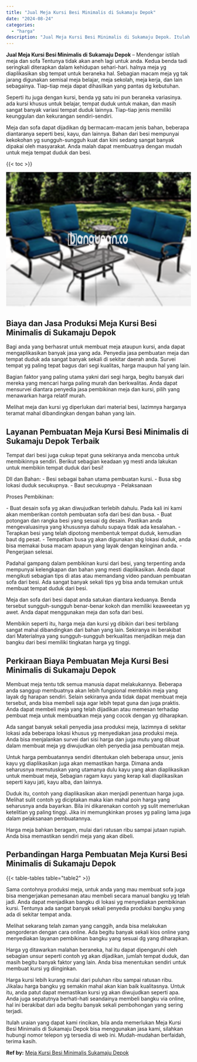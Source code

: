 ```yaml
---
title: "Jual Meja Kursi Besi Minimalis di Sukamaju Depok"
date: "2024-08-24"
categories: 
  - "harga"
description: "Jual Meja Kursi Besi Minimalis di Sukamaju Depok. Itulah uraian yang dapat kami rincikan, bila anda memerlukan Meja Kursi Besi Minimalis di Sukamaju Depok bi..."
---
```


**Jual Meja Kursi Besi Minimalis di Sukamaju Depok** – Mendengar istilah meja dan sofa Tentunya tidak akan aneh lagi untuk anda. Kedua benda tadi seringkali diterapkan dalam kehidupan sehari-hari. halnya meja yg diaplikasikan sbg tempat untuk beraneka hal. Sebagian macam meja yg tak jarang digunakan semisal meja belajar, meja sekolah, meja kerja, dan lain sebagainya. Tiap-tiap meja dapat dihasilkan yang pantas dg kebutuhan.

Seperti itu juga dengan kursi, benda yg satu ini pun beraneka variasinya. ada kursi khusus untuk belajar, tempat duduk untuk makan, dan masih sangat banyak variasi tempat duduk lainnya. Tiap-tiap jenis memiliki keunggulan dan kekurangan sendiri-sendiri.

Meja dan sofa dapat dijadikan dg bermacam-macam jenis bahan, beberapa diantaranya seperti besi, kayu, dan lainnya. Bahan dari besi mempunyai kekokohan yg sungguh-sungguh kuat dan kini sedang sangat banyak dipakai oleh masyarakat. Anda malah dapat membuatnya dengan mudah untuk meja tempat duduk dan besi.

{{< toc >}}

![Jual Meja Kursi Besi Minimalis di Sukamaju Depok](/images/jual-meja-besi-murah04.png)

## Biaya dan Jasa Produksi Meja Kursi Besi Minimalis di Sukamaju Depok

Bagi anda yang berhasrat untuk membuat meja ataupun kursi, anda dapat mengaplikasikan banyak jasa yang ada. Penyedia jasa pembuatan meja dan tempat duduk ada sangat banyak sekali di sekitar daerah anda. Survei tempat yg paling tepat bagus dari segi kualitas, harga maupun hal yang lain.

Bagian faktor yang paling utama yakni dari segi harga, begitu banyak dari mereka yang mencari harga paling murah dan berkwalitas. Anda dapat mensurvei diantara penyedia jasa pembikinan meja dan kursi, pilih yang menawarkan harga relatif murah.

Melihat meja dan kursi yg diperlukan dari material besi, lazimnya harganya teramat mahal dibandingkan dengan bahan yang lain.

## Layanan Pembuatan Meja Kursi Besi Minimalis di Sukamaju Depok Terbaik

Tempat dari besi juga cukup tepat guna sekiranya anda mencoba untuk membikinnya sendiri. Berikut sebagian keadaan yg mesti anda lakukan untuk membikin tempat duduk dari besi!

Dll dan Bahan: - Besi sebagai bahan utama pembuatan kursi. - Busa sbg lokasi duduk secukupnya. - Baut secukupnya - Pelaksanaan

Proses Pembikinan:

\- Buat desain sofa yg akan diwujudkan terlebih dahulu. Pada kali ini kami akan memberikan contoh pembuatan sofa dari besi dan busa. - Buat potongan dan rangka besi yang sesuai dg desain. Pastikan anda mengevaluasinya yang khususnya dahulu supaya tidak ada kesalahan. - Terapkan besi yang telah dipotong membentuk tempat duduk, kemudian baut dg pesat. - Tempatkan busa yg akan digunakan sbg lokasi duduk, anda bisa memakai busa macam apapun yang layak dengan keinginan anda. - Pengerjaan selesai.

Padahal gampang dalam pembikinan kursi dari besi, yang terpenting anda mempunyai kelengkapan dan bahan yang mesti diaplikasikan. Anda dapat mengikuti sebagian tips di atas atau memandang video panduan pembuatan sofa dari besi. Ada sangat banyak sekali tips yg bisa anda temukan untuk membuat tempat duduk dari besi.

Meja dan sofa dari besi dapat anda satukan diantara keduanya. Benda tersebut sungguh-sungguh benar-benar kokoh dan memiliki keaweeetan yg awet. Anda dapat menggunakan meja dan sofa dari besi.

Membikin seperti itu, harga meja dan kursi yg dibikin dari besi terbilang sangat mahal dibandingkan dari bahan yang lain. Sekiranya ini berakibat dari Materialnya yang sungguh-sungguh berkualitas menjadikan meja dan bangku dari besi memiliki tingkatan harga yg tinggi.

## Perkiraan Biaya Pembuatan Meja Kursi Besi Minimalis di Sukamaju Depok

Membuat meja tentu tdk semua manusia dapat melakukannya. Beberapa anda sanggup membuatnya akan lebih fungsional membikin meja yang layak dg harapan sendiri. Selain sekiranya anda tidak dapat membuat meja tersebut, anda bisa membeli saja agar lebih tepat guna dan juga praktis. Anda dapat membeli meja yang telah dijadikan atau memesan terhadap pembuat meja untuk membuatkan meja yang cocok dengan yg diharapkan.

Ada sangat banyak sekali penyedia jasa produksi meja, lazimnya di sekitar lokasi ada beberapa lokasi khusus yg menyediakan jasa produksi meja. Anda bisa menjalankan survei dari sisi harga dan juga mutu yang dibuat dalam membuat meja yg diwujudkan oleh penyedia jasa pembuatan meja.

Untuk harga pembuatannya sendiri ditentukan oleh beberapa unsur, jenis kayu yg diaplikasikan juga akan memastikan harga. Dimana anda seharusnya memutuskan yang utamanya dulu kayu yang akan diaplikasikan untuk membuat meja, Sebagian ragam kayu yang kerap kali diaplikasikan seperti kayu jati, kayu alba, dan lainnya.

Duduk itu, contoh yang diaplikasikan akan menjadi penentuan harga juga. Melihat sulit contoh yg diciptakan maka kian mahal poin harga yang seharusnya anda bayarkan. Bila ini dikarenakan contoh yg sulit memerlukan ketelitian yg paling tinggi. Jika ini memungkinkan proses yg paling lama juga dalam pelaksanaan pembuatannya.

Harga meja bahkan beragam, mulai dari ratusan ribu sampai jutaan rupiah. Anda bisa memastikan sendiri meja yang akan dibeli.

## Perbandingan Harga Pembuatan Meja Kursi Besi Minimalis di Sukamaju Depok

{{< table-tables table="table2" >}}

Sama contohnya produksi meja, untuk anda yang mau membuat sofa juga bisa mengerjakan pemesanan atau membeli secara manual bangku yg telah jadi. Anda dapat menjadikan bangku di lokasi yg menyediakan pembikinan kursi. Tentunya ada sangat banyak sekali penyedia produksi bangku yang ada di sekitar tempat anda.

Melihat sekarang telah zaman yang canggih, anda bisa melakukan pengorderan dengan cara online. Ada begitu banyak sekali kios online yang menyediakan layanan pembikinan bangku yang sesuai dg yang diharapkan.

Harga yg ditawarkan malahan beraneka, hal itu dapat dipengaruhi oleh sebagian unsur seperti contoh yg akan dijadikan, jumlah tempat duduk, dan masih begitu banyak faktor yang lain. Anda bisa menentukan sendiri untuk membuat kursi yg diinginkan.

Harga kursi lebih kurang mulai dari puluhan ribu sampai ratusan ribu. Jikalau harga bangku yg semakin mahal akan kian baik kualitasnya. Untuk itu, anda patut dapat memastikan kursi yg akan diwujudkan seperti apa. Anda juga sepatutnya berhati-hati seandainya membeli bangku via online, hal ini berakibat dari ada begitu banyak sekali pembohongan yang sering terjadi.

Itulah uraian yang dapat kami rincikan, bila anda memerlukan Meja Kursi Besi Minimalis di Sukamaju Depok bisa menggunakan jasa kami, silahkan hubungi nomor telepon yg tersedia di web ini. Mudah-mudahan berfaidah, terima kasih.

**Ref by:** [Meja Kursi Besi Minimalis Sukamaju Depok](https://id.wikipedia.org/wiki/Meja)
